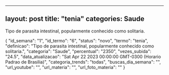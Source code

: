 
  ---
  layout: post
  title: "tenia"
  categories: Saude
  ---
  Tipo de parasita intestinal, popularmente conhecido como solitaria.

  {
  "id_semana": "1",
  "id_termo": "6",
  "status": "novo",
  "termo": "tenia",
  "definicao": "Tipo de parasita intestinal, popularmente conhecido como solitaria.",
  "categoria": "Saude",
  "percentual": "2350",
  "vezes_subida": "24.5",
  "data_atualizacao": "Sat Apr 22 2023 00:00:00 GMT-0300 (Horario Padrao de Brasilia)",
  "categoria_trends": "todas",
  "buscas_dia_semana": "",
  "url_youtube": "",
  "url_materia": "",
  "url_foto_materia": ""
}